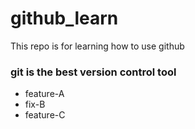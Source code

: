 # github_learn
This repo is for learning how to use github
### git is the best version control tool
- feature-A
- fix-B
- feature-C
